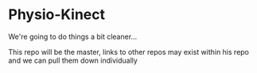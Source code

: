 Physio-Kinect
=============

We're going to do things a bit cleaner...

This repo will be the master, links to other repos may exist within his 
repo and we can pull them down individually
